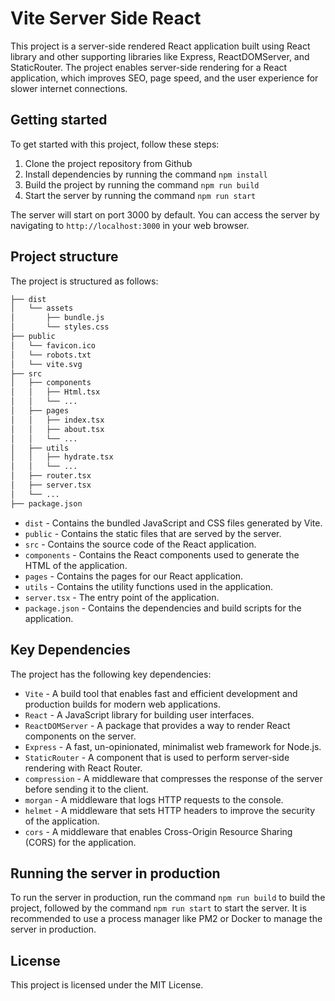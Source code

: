 # Vite Server Side React

This project is a server-side rendered React application built using React library and other supporting libraries like Express, ReactDOMServer, and StaticRouter. The project enables server-side rendering for a React application, which improves SEO, page speed, and the user experience for slower internet connections.

## Getting started

To get started with this project, follow these steps:

1.  Clone the project repository from Github
2.  Install dependencies by running the command `npm install`
3.  Build the project by running the command `npm run build`
4.  Start the server by running the command `npm run start`

The server will start on port 3000 by default. You can access the server by navigating to `http://localhost:3000` in your web browser.

## Project structure

The project is structured as follows:

```bash
├── dist
│   └── assets
│       ├── bundle.js
│       └── styles.css
├── public
│   └── favicon.ico
│   └── robots.txt
│   └── vite.svg
├── src
│   ├── components
│   │   ├── Html.tsx
│   │   └── ...
│   ├── pages
│   │   ├── index.tsx
│   │   ├── about.tsx
│   │   └── ...
│   ├── utils
│   │   ├── hydrate.tsx
│   │   └── ...
│   ├── router.tsx
│   ├── server.tsx
│   └── ...
├── package.json
```

- `dist` - Contains the bundled JavaScript and CSS files generated by Vite.
- `public` - Contains the static files that are served by the server.
- `src` - Contains the source code of the React application.
- `components` - Contains the React components used to generate the HTML of the application.
- `pages` - Contains the pages for our React application.
- `utils` - Contains the utility functions used in the application.
- `server.tsx` - The entry point of the application.
- `package.json` - Contains the dependencies and build scripts for the application.

## Key Dependencies

The project has the following key dependencies:

- `Vite` - A build tool that enables fast and efficient development and production builds for modern web applications.
- `React` - A JavaScript library for building user interfaces.
- `ReactDOMServer` - A package that provides a way to render React components on the server.
- `Express` - A fast, un-opinionated, minimalist web framework for Node.js.
- `StaticRouter` - A component that is used to perform server-side rendering with React Router.
- `compression` - A middleware that compresses the response of the server before sending it to the client.
- `morgan` - A middleware that logs HTTP requests to the console.
- `helmet` - A middleware that sets HTTP headers to improve the security of the application.
- `cors` - A middleware that enables Cross-Origin Resource Sharing (CORS) for the application.

## Running the server in production

To run the server in production, run the command `npm run build` to build the project, followed by the command `npm run start` to start the server. It is recommended to use a process manager like PM2 or Docker to manage the server in production.

## License

This project is licensed under the MIT License.
